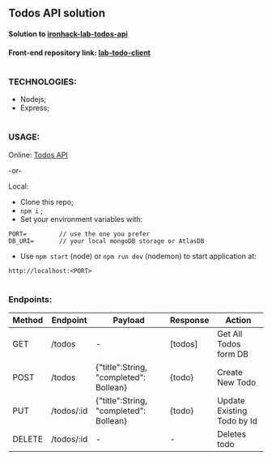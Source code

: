 ## **Todos API solution**

#### Solution to [ironhack-lab-todos-api](https://gist.github.com/gsicuto/e9af6d426185c53a9470e61c44b7e8e6)
#### Front-end repository link:  [lab-todo-client](https://github.com/D-Kunrath/lab-todo-client)

#
### TECHNOLOGIES:

-   Nodejs;
-   Express;
#
### USAGE:

Online:  [Todos API](https://lab-todos.herokuapp.com/todos)

-or-

Local:

-   Clone this repo;
-   `npm i` ;
-   Set your environment variables with:

```
PORT=         // use the one you prefer
DB_URI=       // your local mongoDB storage or AtlasDB
```

-   Use  `npm start`  (node) or  `npm run dev`  (nodemon) to start application at:

```
http://localhost:<PORT>
```
#
### Endpoints:

| Method | Endpoint   | Payload                                | Response  | Action                     |
| ------ | ---------- | -------------------------------------- | --------- | -------------------------- |
| GET    | /todos     | \-                                     | \[todos\] | Get All Todos form DB      |
| POST   | /todos     | {"title":String, "completed": Bollean} | {todo}    | Create New Todo            |
| PUT    | /todos/:id | {"title":String, "completed": Bollean} | {todo}    | Update Existing Todo by Id |
| DELETE | /todos/:id | \-                                     | \-        | Deletes todo               |